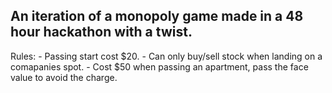 ## An iteration of a monopoly game made in a 48 hour hackathon with a twist.

Rules:
     - Passing start cost $20.
     - Can only buy/sell stock when landing on a comapanies spot.
     - Cost $50 when passing an apartment, pass the face value to avoid the charge.
     

